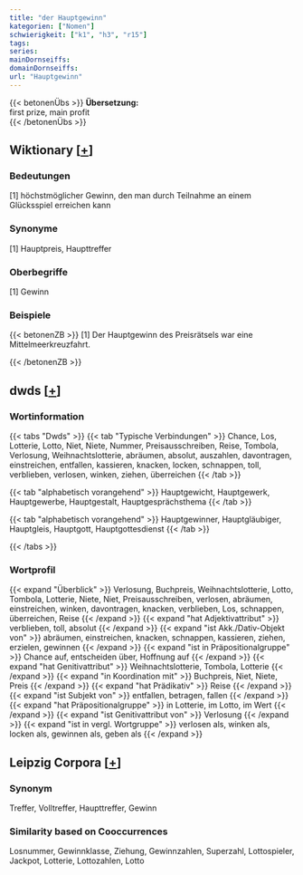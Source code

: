 ```yaml
---
title: "der Hauptgewinn"
kategorien: ["Nomen"]
schwierigkeit: ["k1", "h3", "r15"]
tags:
series:
mainDornseiffs:
domainDornseiffs:
url: "Hauptgewinn"
---
```


{{< betonenÜbs >}}
**Übersetzung:**  
first prize, main profit  
{{< /betonenÜbs >}}

## Wiktionary [[+](https://de.wiktionary.org/wiki/Hauptgewinn)]

### Bedeutungen
[1] höchstmöglicher Gewinn, den man durch Teilnahme an einem Glücksspiel erreichen kann  

### Synonyme
[1] Hauptpreis, Haupttreffer  

### Oberbegriffe
[1] Gewinn  

### Beispiele
{{< betonenZB >}}
[1] Der Hauptgewinn des Preisrätsels war eine Mittelmeerkreuzfahrt.  

{{< /betonenZB >}}


## dwds [[+](https://www.dwds.de/wb/Hauptgewinn)]

### Wortinformation
{{< tabs "Dwds" >}}
{{< tab "Typische Verbindungen" >}}
Chance, Los, Lotterie, Lotto, Niet, Niete, Nummer, Preisausschreiben, Reise, Tombola, Verlosung, Weihnachtslotterie, abräumen, absolut, auszahlen, davontragen, einstreichen, entfallen, kassieren, knacken, locken, schnappen, toll, verblieben, verlosen, winken, ziehen, überreichen
{{< /tab >}}

{{< tab "alphabetisch vorangehend" >}}
Hauptgewicht, Hauptgewerk, Hauptgewerbe, Hauptgestalt, Hauptgesprächsthema
{{< /tab >}}

{{< tab "alphabetisch vorangehend" >}}
Hauptgewinner, Hauptgläubiger, Hauptgleis, Hauptgott, Hauptgottesdienst
{{< /tab >}}

{{< /tabs >}}

### Wortprofil
{{< expand "Überblick" >}} Verlosung, Buchpreis, Weihnachtslotterie, Lotto, Tombola, Lotterie, Niete, Niet, Preisausschreiben, verlosen, abräumen, einstreichen, winken, davontragen, knacken, verblieben, Los, schnappen, überreichen, Reise {{< /expand >}}
{{< expand "hat Adjektivattribut" >}} verblieben, toll, absolut {{< /expand >}}
{{< expand "ist Akk./Dativ-Objekt von" >}} abräumen, einstreichen, knacken, schnappen, kassieren, ziehen, erzielen, gewinnen {{< /expand >}}
{{< expand "ist in Präpositionalgruppe" >}} Chance auf, entscheiden über, Hoffnung auf {{< /expand >}}
{{< expand "hat Genitivattribut" >}} Weihnachtslotterie, Tombola, Lotterie {{< /expand >}}
{{< expand "in Koordination mit" >}} Buchpreis, Niet, Niete, Preis {{< /expand >}}
{{< expand "hat Prädikativ" >}} Reise {{< /expand >}}
{{< expand "ist Subjekt von" >}} entfallen, betragen, fallen {{< /expand >}}
{{< expand "hat Präpositionalgruppe" >}} in Lotterie, im Lotto, im Wert {{< /expand >}}
{{< expand "ist Genitivattribut von" >}} Verlosung {{< /expand >}}
{{< expand "ist in vergl. Wortgruppe" >}} verlosen als, winken als, locken als, gewinnen als, geben als {{< /expand >}}

## Leipzig Corpora [[+](https://corpora.uni-leipzig.de/en/res?word=Hauptgewinn&corpusId=deu_newscrawl-public_2018)]


### Synonym
Treffer, Volltreffer, Haupttreffer, Gewinn


### Similarity based on Cooccurrences
Losnummer, Gewinnklasse, Ziehung, Gewinnzahlen, Superzahl, Lottospieler, Jackpot, Lotterie, Lottozahlen, Lotto

